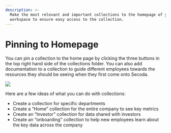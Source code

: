 ```yaml
---
description: >-
  Make the most relevant and important collections to the homepage of your
  workspace to ensure easy access to the collection.
---
```


# Pinning to Homepage

You can pin a collection to the home page by clicking the three buttons in the top right hand side of the collections folder. You can also add documentation to a collection to guide different employees towards the resources they should be seeing when they first come onto Secoda.

![](https://downloads.intercomcdn.com/i/o/392615124/b33718833dfe09d4164ddfe7/Screen+Shot+2021-09-21+at+11.24.39+AM.png)

Here are a few ideas of what you can do with collections:

* Create a collection for specific departments
* Create a “Home” collection for the entire company to see key metrics
* Create an “Investor” collection for data shared with investors
* Create an “onboarding” collection to help new employees learn about the key data across the company
